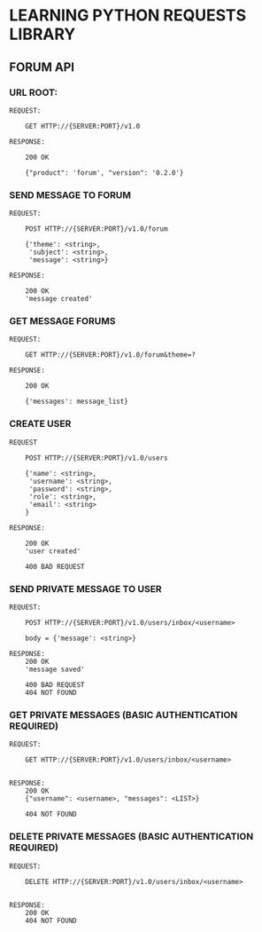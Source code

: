 # LEARNING PYTHON REQUESTS LIBRARY
## FORUM API

### URL ROOT:

    REQUEST:

        GET HTTP://{SERVER:PORT}/v1.0

    RESPONSE:

        200 OK

        {"product": 'forum', "version": '0.2.0'}

### SEND MESSAGE TO FORUM

    REQUEST:

        POST HTTP://{SERVER:PORT}/v1.0/forum

        {'theme': <string>,
         'subject': <string>,
         'message': <string>}

    RESPONSE:

        200 OK
        'message created'

### GET MESSAGE FORUMS

    REQUEST:

        GET HTTP://{SERVER:PORT}/v1.0/forum&theme=?

    RESPONSE:

        200 OK

        {'messages': message_list}


### CREATE USER

    REQUEST

        POST HTTP://{SERVER:PORT}/v1.0/users

        {'name': <string>,
         'username': <string>,
         'password': <string>,
         'role': <string>,
         'email': <string>
        }

    RESPONSE:

        200 OK
        'user created'

        400 BAD REQUEST


### SEND PRIVATE MESSAGE TO USER

    REQUEST:

        POST HTTP://{SERVER:PORT}/v1.0/users/inbox/<username>

        body = {'message': <string>}

    RESPONSE:
        200 OK
        'message saved'

        400 BAD REQUEST
        404 NOT FOUND


### GET PRIVATE MESSAGES (BASIC AUTHENTICATION REQUIRED)

    REQUEST:

        GET HTTP://{SERVER:PORT}/v1.0/users/inbox/<username>


    RESPONSE:
        200 OK
        {"username": <username>, "messages": <LIST>}

        404 NOT FOUND


### DELETE PRIVATE MESSAGES (BASIC AUTHENTICATION REQUIRED)

    REQUEST:

        DELETE HTTP://{SERVER:PORT}/v1.0/users/inbox/<username>


    RESPONSE:
        200 OK
        404 NOT FOUND